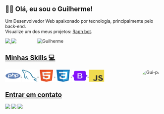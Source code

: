 ## 👋🏻 Olá, eu sou o Guilherme!

<div>
  <p>
    Um Desenvolvedor Web apaixonado por tecnologia, principalmente pelo back-end. <br>
    Visualize um dos meus projetos: <a href="">Raph bot</a>.
   </p>
<img src="https://raw.githubusercontent.com/MicaelliMedeiros/micaellimedeiros/master/image/computer-illustration.png" min-width="400px" max-width="400px" width="400px" align="right" alt="Guilherme">
</div>

<div>
  <a href="https://github.com/Guilherme-TI">
  <img height="157em" src="https://github-readme-stats.vercel.app/api?username=Guilherme-TI&show_icons=true&theme=jolly&include_all_commits=true&count_private=true">
  <img height="160em" src="https://github-readme-stats.vercel.app/api/top-langs/?username=Guilherme-TI&layout=compact&langs_count=7&theme=jolly">
</div>
<div style="display: inline_block">
  <h2>Minhas Skills 💻</h2>
  <img align="center" alt="Gui-PHP" height="40" width="50" src="https://raw.githubusercontent.com/devicons/devicon/master/icons/php/php-plain.svg">
  <img align="center" alt="Gui-Sql" height="40" width="50" src="https://raw.githubusercontent.com/devicons/devicon/master/icons/mysql/mysql-plain.svg">
  <img align="center" alt="Gui-HTML" height="40" width="50" src="https://raw.githubusercontent.com/devicons/devicon/master/icons/html5/html5-original.svg">
  <img align="center" alt="Gui-CSS" height="40" width="50" src="https://raw.githubusercontent.com/devicons/devicon/master/icons/css3/css3-original.svg">
  <img align="center" alt="Gui-Bootstrap" height="40" width="50" src="https://raw.githubusercontent.com/devicons/devicon/master/icons/bootstrap/bootstrap-original.svg">
    <img align="center" alt="Gui-js" height="40" width="50" src="https://raw.githubusercontent.com/devicons/devicon/master/icons/javascript/javascript-original.svg">
  <img align="right" alt="Gui-pic" height="150" style="border-radius:50px;" src="https://64.media.tumblr.com/a74e468780afd7f531ef9a7e025630b5/05cb5cf669d3b73d-b9/s640x960/93b0b3d71540e84f872f19ef2dcbcd116d6daa07.jpg">
</div>
  
  ##
 
<div> 
  <h2>Entrar em contato</h2>
  <a href="https://www.facebook.com/profile.php?id=100076327865461" target="_blank"><img src="https://img.shields.io/badge/Facebook-black?style=for-the-badge&logo=facebook&logoColor=jolly" target="_blank"></a>
    <a href="https://discord.gg/twaBmwb9" target="_blank"><img src="https://img.shields.io/badge/Discord-black?style=for-the-badge&logo=discord&logoColor=jolly" target="_blank"></a>
    <a href="https://www.linkedin.com/in/luiz-guilherme-248649226/" target="_blank"><img src="https://img.shields.io/badge/Linkedin-black?style=for-the-badge&logo=linkedin&logoColor=jolly" target="_blank"></a>
 
</div>
